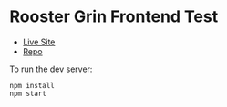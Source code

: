 # Rooster Grin Frontend Test

- [Live Site]()
- [Repo](https://github.com/johnenriquez/rooster-grin-frontend-test)

To run the dev server:

```
npm install
npm start
```